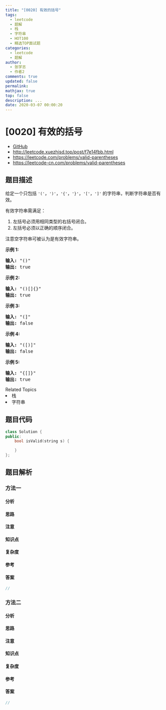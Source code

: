 ```yaml
---
title: "[0020] 有效的括号"
tags:
  - leetcode
  - 题解
  - 栈
  - 字符串
  - HOT100
  - 精选TOP面试题
categories:
  - leetcode
  - 题解
author:
  - 张学志
  - 作者2
comments: true
updated: false
permalink:
mathjax: true
top: false
description: ...
date: 2020-03-07 00:00:20
---
```



# [0020] 有效的括号
* [GitHub](https://github.com/algoboy101/LeetCodeCrowdsource/tree/master/_posts/QA/%5B0020%5D%20%E6%9C%89%E6%95%88%E7%9A%84%E6%8B%AC%E5%8F%B7.md)
* http://leetcode.xuezhisd.top/post/f7e14fbb.html
* https://leetcode.com/problems/valid-parentheses
* https://leetcode-cn.com/problems/valid-parentheses


## 题目描述

<p>给定一个只包括 <code>&#39;(&#39;</code>，<code>&#39;)&#39;</code>，<code>&#39;{&#39;</code>，<code>&#39;}&#39;</code>，<code>&#39;[&#39;</code>，<code>&#39;]&#39;</code>&nbsp;的字符串，判断字符串是否有效。</p>

<p>有效字符串需满足：</p>

<ol>
	<li>左括号必须用相同类型的右括号闭合。</li>
	<li>左括号必须以正确的顺序闭合。</li>
</ol>

<p>注意空字符串可被认为是有效字符串。</p>

<p><strong>示例 1:</strong></p>

<pre><strong>输入:</strong> &quot;()&quot;
<strong>输出:</strong> true
</pre>

<p><strong>示例&nbsp;2:</strong></p>

<pre><strong>输入:</strong> &quot;()[]{}&quot;
<strong>输出:</strong> true
</pre>

<p><strong>示例&nbsp;3:</strong></p>

<pre><strong>输入:</strong> &quot;(]&quot;
<strong>输出:</strong> false
</pre>

<p><strong>示例&nbsp;4:</strong></p>

<pre><strong>输入:</strong> &quot;([)]&quot;
<strong>输出:</strong> false
</pre>

<p><strong>示例&nbsp;5:</strong></p>

<pre><strong>输入:</strong> &quot;{[]}&quot;
<strong>输出:</strong> true</pre>
<div><div>Related Topics</div><div><li>栈</li><li>字符串</li></div></div>


## 题目代码

```cpp
class Solution {
public:
    bool isValid(string s) {

    }
};
```


## 题目解析


### 方法一

#### 分析

#### 思路

#### 注意

#### 知识点

#### 复杂度

#### 参考

#### 答案

```cpp
//
```


### 方法二

#### 分析

#### 思路

#### 注意

#### 知识点

#### 复杂度

#### 参考

#### 答案

```cpp
//
```


